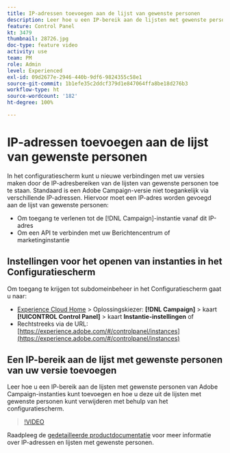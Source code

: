 ```yaml
---
title: IP-adressen toevoegen aan de lijst van gewenste personen
description: Leer hoe u een IP-bereik aan de lijsten met gewenste personen van Adobe Campaign-instanties kunt toevoegen en hoe u deze uit de lijsten met gewenste personen kunt verwijderen met behulp van het configuratiescherm.
feature: Control Panel
kt: 3479
thumbnail: 28726.jpg
doc-type: feature video
activity: use
team: PM
role: Admin
level: Experienced
exl-id: 09d2677e-2946-440b-9df6-9824355c58e1
source-git-commit: 1b1efe35c2ddcf379d1e847064ffa8be18d276b3
workflow-type: ht
source-wordcount: '182'
ht-degree: 100%

---
```


# IP-adressen toevoegen aan de lijst van gewenste personen

In het configuratiescherm kunt u nieuwe verbindingen met uw versies maken door de IP-adresbereiken van de lijsten van gewenste personen toe te staan. Standaard is een Adobe Campaign-versie niet toegankelijk via verschillende IP-adressen. Hiervoor moet een IP-adres worden gevoegd aan de lijst van gewenste personen:

* Om toegang te verlenen tot de [!DNL Campaign]-instantie vanaf dit IP-adres
* Om een API te verbinden met uw Berichtencentrum of marketinginstantie

## Instellingen voor het openen van instanties in het Configuratiescherm

Om toegang te krijgen tot subdomeinbeheer in het Configuratiescherm gaat u naar:

* [Experience Cloud Home](https://experience.adobe.com/#/home) > Oplossingskiezer: **[!DNL Campaign]** > kaart **[!UICONTROL Control Panel]** > kaart **Instantie-instellingen**
of
* Rechtstreeks via de URL: [https://experience.adobe.com/#/controlpanel/instances](https://experience.adobe.com/#/controlpanel/instances)

## Een IP-bereik aan de lijst met gewenste personen van uw versie toevoegen

Leer hoe u een IP-bereik aan de lijsten met gewenste personen van Adobe Campaign-instanties kunt toevoegen en hoe u deze uit de lijsten met gewenste personen kunt verwijderen met behulp van het configuratiescherm.

>[!VIDEO](https://video.tv.adobe.com/v/28726?quality=12&learn=0n)

Raadpleeg de [gedetailleerde productdocumentatie](https://experienceleague.adobe.com/docs/control-panel/using/sftp-management/ip-range-allow-listing.html?lang=nl) voor meer informatie over IP-adressen en lijsten met gewenste personen.
